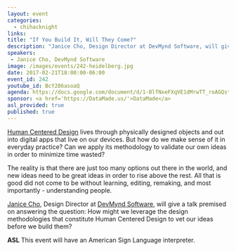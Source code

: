 ```yaml
---
layout: event
categories:
  - chihacknight
links:
title: "If You Build It, Will They Come?"
description: "Janice Cho, Design Director at DevMynd Software, will give a talk premised on answering the question: How might we leverage the design methodologies that constitute Human Centered Design to vet our ideas before we build them?"
speakers:
 - Janice Cho, DevMynd Software
image: /images/events/242-heidelberg.jpg
date: 2017-02-21T18:00:00-06:00
event_id: 242
youtube_id: BcY286asoaQ
agenda: https://docs.google.com/document/d/1-BlfNxeFXqVE1dMrwTT_roAGQstWkcnxfHlsGDy-VSw/edit
sponsor: <a href='https://DataMade.us/'>DataMade</a>
asl_provided: true
published: true
---
```


[Human Centered Design](https://en.wikipedia.org/wiki/Human-centered_design) lives through physically designed objects and out into digital apps that live on our devices. But how do we make sense of it in everyday practice? Can we apply its methodology to validate our own ideas in order to minimize time wasted?

The reality is that there are just too many options out there in the world, and new ideas need to be great ideas in order to rise above the rest. All that is good did not come to be without learning, editing, remaking, and most importantly - understanding people.

[Janice Cho](https://www.linkedin.com/in/janice-m-cho-0572b719/), Design Director at [DevMynd Software](https://www.devmynd.com/), will give a talk premised on answering the question: How might we leverage the design methodologies that constitute Human Centered Design to vet our ideas before we build them?

**ASL** This event will have an American Sign Language interpreter.
